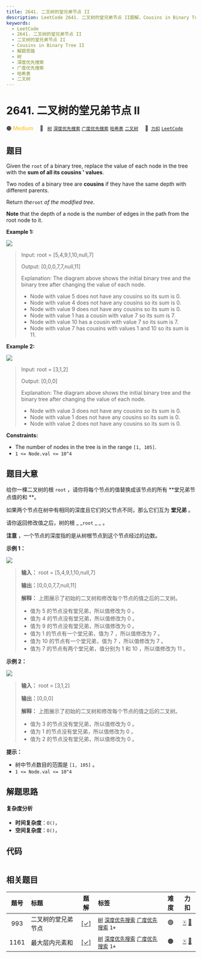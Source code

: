 ```yaml
---
title: 2641. 二叉树的堂兄弟节点 II
description: LeetCode 2641. 二叉树的堂兄弟节点 II题解，Cousins in Binary Tree II，包含解题思路、复杂度分析以及完整的 JavaScript 代码实现。
keywords:
  - LeetCode
  - 2641. 二叉树的堂兄弟节点 II
  - 二叉树的堂兄弟节点 II
  - Cousins in Binary Tree II
  - 解题思路
  - 树
  - 深度优先搜索
  - 广度优先搜索
  - 哈希表
  - 二叉树
---
```


# 2641. 二叉树的堂兄弟节点 II

🟠 <font color=#ffb800>Medium</font>&emsp; 🔖&ensp; [`树`](/tag/tree.md) [`深度优先搜索`](/tag/depth-first-search.md) [`广度优先搜索`](/tag/breadth-first-search.md) [`哈希表`](/tag/hash-table.md) [`二叉树`](/tag/binary-tree.md)&emsp; 🔗&ensp;[`力扣`](https://leetcode.cn/problems/cousins-in-binary-tree-ii) [`LeetCode`](https://leetcode.com/problems/cousins-in-binary-tree-ii)

## 题目

Given the `root` of a binary tree, replace the value of each node in the tree
with the **sum of all its cousins ' values**.

Two nodes of a binary tree are **cousins** if they have the same depth with
different parents.

Return _the_`root` _of the modified tree_.

**Note** that the depth of a node is the number of edges in the path from the
root node to it.



**Example 1:**

![](https://assets.leetcode.com/uploads/2023/01/11/example11.png)

> Input: root = [5,4,9,1,10,null,7]
> 
> Output: [0,0,0,7,7,null,11]
> 
> Explanation: The diagram above shows the initial binary tree and the binary tree after changing the value of each node.
> - Node with value 5 does not have any cousins so its sum is 0.
> - Node with value 4 does not have any cousins so its sum is 0.
> - Node with value 9 does not have any cousins so its sum is 0.
> - Node with value 1 has a cousin with value 7 so its sum is 7.
> - Node with value 10 has a cousin with value 7 so its sum is 7.
> - Node with value 7 has cousins with values 1 and 10 so its sum is 11.

**Example 2:**

![](https://assets.leetcode.com/uploads/2023/01/11/diagram33.png)

> Input: root = [3,1,2]
> 
> Output: [0,0,0]
> 
> Explanation: The diagram above shows the initial binary tree and the binary tree after changing the value of each node.
> - Node with value 3 does not have any cousins so its sum is 0.
> - Node with value 1 does not have any cousins so its sum is 0.
> - Node with value 2 does not have any cousins so its sum is 0.

**Constraints:**

  * The number of nodes in the tree is in the range `[1, 105]`.
  * `1 <= Node.val <= 10^4`


## 题目大意

给你一棵二叉树的根 `root` ，请你将每个节点的值替换成该节点的所有 **堂兄弟节点值的和  **。

如果两个节点在树中有相同的深度且它们的父节点不同，那么它们互为 **堂兄弟**  。

请你返回修改值之后，树的根 _ _`root` _ _ 。

**注意** ，一个节点的深度指的是从树根节点到这个节点经过的边数。



**示例 1：**

![](https://assets.leetcode.com/uploads/2023/01/11/example11.png)

> 
> 
> 
> 
> 
> **输入：** root = [5,4,9,1,10,null,7]
> 
> **输出：**[0,0,0,7,7,null,11]
> 
> **解释：** 上图展示了初始的二叉树和修改每个节点的值之后的二叉树。
> - 值为 5 的节点没有堂兄弟，所以值修改为 0 。
> - 值为 4 的节点没有堂兄弟，所以值修改为 0 。
> - 值为 9 的节点没有堂兄弟，所以值修改为 0 。
> - 值为 1 的节点有一个堂兄弟，值为 7 ，所以值修改为 7 。
> - 值为 10 的节点有一个堂兄弟，值为 7 ，所以值修改为 7 。
> - 值为 7 的节点有两个堂兄弟，值分别为 1 和 10 ，所以值修改为 11 。
> 
> 

**示例 2：**

![](https://assets.leetcode.com/uploads/2023/01/11/diagram33.png)

> 
> 
> 
> 
> 
> **输入：** root = [3,1,2]
> 
> **输出：**[0,0,0]
> 
> **解释：** 上图展示了初始的二叉树和修改每个节点的值之后的二叉树。
> - 值为 3 的节点没有堂兄弟，所以值修改为 0 。
> - 值为 1 的节点没有堂兄弟，所以值修改为 0 。
> - 值为 2 的节点没有堂兄弟，所以值修改为 0 。
> 
> 



**提示：**

  * 树中节点数目的范围是 `[1, 105]` 。
  * `1 <= Node.val <= 10^4`


## 解题思路

#### 复杂度分析

- **时间复杂度**：`O()`，
- **空间复杂度**：`O()`，

## 代码

```javascript

```

## 相关题目

<!-- prettier-ignore -->
| 题号 | 标题 | 题解 | 标签 | 难度 | 力扣 |
| :------: | :------ | :------: | :------ | :------: | :------: |
| 993 | 二叉树的堂兄弟节点 | [[✓]](/problem/0993.md) |  [`树`](/tag/tree.md) [`深度优先搜索`](/tag/depth-first-search.md) [`广度优先搜索`](/tag/breadth-first-search.md) `1+` | 🟢 | [🀄️](https://leetcode.cn/problems/cousins-in-binary-tree) [🔗](https://leetcode.com/problems/cousins-in-binary-tree) |
| 1161 | 最大层内元素和 | [[✓]](/problem/1161.md) |  [`树`](/tag/tree.md) [`深度优先搜索`](/tag/depth-first-search.md) [`广度优先搜索`](/tag/breadth-first-search.md) `1+` | 🟠 | [🀄️](https://leetcode.cn/problems/maximum-level-sum-of-a-binary-tree) [🔗](https://leetcode.com/problems/maximum-level-sum-of-a-binary-tree) |